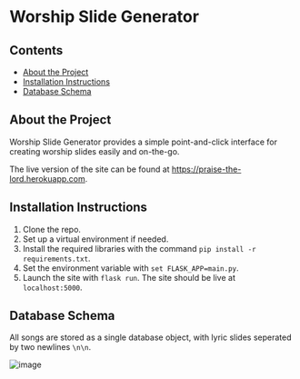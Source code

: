 # Worship Slide Generator

## Contents

* [About the Project](#about-the-project)
* [Installation Instructions](#installation-instructions)
* [Database Schema](#database-schema)
## About the Project
Worship Slide Generator provides a simple point-and-click interface for creating worship slides easily and on-the-go.

The live version of the site can be found at https://praise-the-lord.herokuapp.com.

## Installation Instructions
1. Clone the repo.
2. Set up a virtual environment if needed.
3. Install the required libraries with the command `pip install -r requirements.txt`.
4. Set the environment variable with `set FLASK_APP=main.py`.
5. Launch the site with `flask run`. The site should be live at `localhost:5000`.

## Database Schema
All songs are stored as a single database object, with lyric slides seperated by two newlines `\n\n`.  

![image](https://user-images.githubusercontent.com/12347266/39738406-90c80e62-52bd-11e8-9d72-3a3bdf909565.png)
